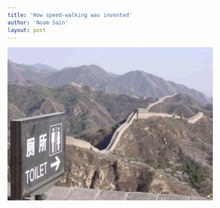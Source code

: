 ```yaml
---
title: 'How speed-walking was invented'
author: 'Noam Sain'
layout: post
---
```


![Great Wall](/assets/2013/2013-04-20100513.jpg "Great Wall")
